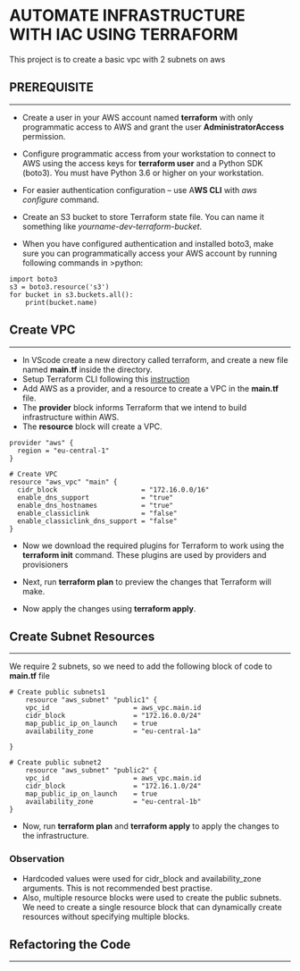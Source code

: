 # AUTOMATE INFRASTRUCTURE WITH IAC USING TERRAFORM

This project is to create a basic vpc with 2 subnets on aws

## PREREQUISITE
___
- Create a user in your AWS account named **terraform** with only programmatic access to AWS and grant the user **AdministratorAccess** permission.

- Configure programmatic access from your workstation to connect to AWS using the access keys for **terraform user** and a Python SDK (boto3). You must have Python 3.6 or higher on your workstation.

- For easier authentication configuration – use A**WS CLI** with *aws configure* command.

* Create an S3 bucket to store Terraform state file. You can name it something like *yourname-dev-terraform-bucket*.

* When you have configured authentication and installed boto3, make sure you can programmatically access your AWS account by running following commands in >python:

```
import boto3
s3 = boto3.resource('s3')
for bucket in s3.buckets.all():
    print(bucket.name)
```

## Create VPC
---
- In VScode create a new directory called terraform, and create a new file named **main.tf** inside the directory.
- Setup Terraform CLI following this [instruction](https://learn.hashicorp.com/tutorials/terraform/install-cli "terraform")
- Add AWS as a provider, and a resource to create a VPC in the **main.tf** file.
- The **provider** block informs Terraform that we intend to build infrastructure within AWS.
- The **resource** block will create a VPC.

```
provider "aws" {
  region = "eu-central-1"
}

# Create VPC
resource "aws_vpc" "main" {
  cidr_block                     = "172.16.0.0/16"
  enable_dns_support             = "true"
  enable_dns_hostnames           = "true"
  enable_classiclink             = "false"
  enable_classiclink_dns_support = "false"
}
```
- Now we download the required plugins for Terraform to work using the **terraform init** command. These plugins are used by providers and provisioners

- Next, run **terraform plan** to preview the changes that Terraform will make.
- Now apply the changes using **terraform apply**.

## Create Subnet Resources
---
We require 2 subnets, so we need to add the following block of code to **main.tf** file
```
# Create public subnets1
    resource "aws_subnet" "public1" {
    vpc_id                     = aws_vpc.main.id
    cidr_block                 = "172.16.0.0/24"
    map_public_ip_on_launch    = true
    availability_zone          = "eu-central-1a"

}

# Create public subnet2
    resource "aws_subnet" "public2" {
    vpc_id                     = aws_vpc.main.id
    cidr_block                 = "172.16.1.0/24"
    map_public_ip_on_launch    = true
    availability_zone          = "eu-central-1b"
}
```
- Now, run **terraform plan** and **terraform apply** to apply the changes to the infrastructure.

### Observation
- Hardcoded values were used for cidr_block and availability_zone arguments. This is not recommended best practise.
- Also, multiple resource blocks were used to create the public subnets. We need to create a single resource block that can dynamically create resources without specifying multiple blocks.

## Refactoring the Code
---
